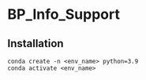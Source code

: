 # BP_Info_Support

## Installation

```
conda create -n <env_name> python=3.9
conda activate <env_name>
```
